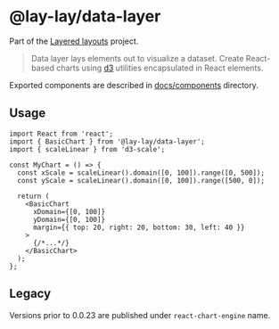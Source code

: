 # @lay-lay/data-layer

Part of the [Layered layouts](https://github.com/devgru/lay-lay) project.

> Data layer lays elements out to visualize a dataset. Create React-based charts using [d3](https://d3js.org) utilities encapsulated in React elements.

Exported components are described in [docs/components](./docs/components) directory.

## Usage

```tsx
import React from 'react';
import { BasicChart } from '@lay-lay/data-layer';
import { scaleLinear } from 'd3-scale';

const MyChart = () => {
  const xScale = scaleLinear().domain([0, 100]).range([0, 500]);
  const yScale = scaleLinear().domain([0, 100]).range([500, 0]);

  return (
    <BasicChart
      xDomain={[0, 100]}
      yDomain={[0, 100]}
      margin={{ top: 20, right: 20, bottom: 30, left: 40 }}
    >
      {/*...*/}
    </BasicChart>
  );
};
```

## Legacy

Versions prior to 0.0.23 are published under `react-chart-engine` name.
